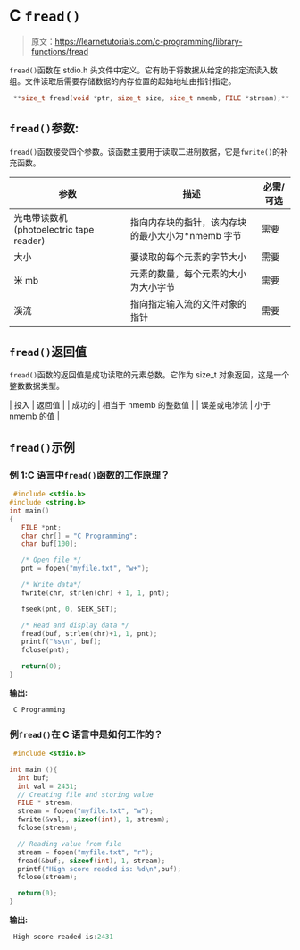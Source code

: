 # C `fread()`

> 原文：<https://learnetutorials.com/c-programming/library-functions/fread>

`fread()`函数在 stdio.h 头文件中定义。它有助于将数据从给定的指定流读入数组。文件读取后需要存储数据的内存位置的起始地址由指针指定。

```c
 **size_t fread(void *ptr, size_t size, size_t nmemb, FILE *stream);** #where stream should be a file pointer 

```

## `fread()`参数:

`fread()`函数接受四个参数。该函数主要用于读取二进制数据，它是`fwrite()`的补充函数。

| 参数 | 描述 | 必需/可选 |
| --- | --- | --- |
| 光电带读数机(photoelectric tape reader) | 指向内存块的指针，该内存块的最小大小为*nmemb 字节 | 需要 |
| 大小 | 要读取的每个元素的字节大小 | 需要 |
| 米 mb | 元素的数量，每个元素的大小为大小字节 | 需要 |
| 溪流 | 指向指定输入流的文件对象的指针 | 需要 |

## `fread()`返回值

`fread()`函数的返回值是成功读取的元素总数。它作为 size_t 对象返回，这是一个整数数据类型。

| 投入 | 返回值 |
| 成功的 | 相当于 nmemb 的整数值 |
| 误差或电渗流 | 小于 nmemb 的值 |

## `fread()`示例

### 例 1:C 语言中`fread()`函数的工作原理？

```c
 #include <stdio.h>
#include <string.h>
int main()
{
   FILE *pnt;
   char chr[] = "C Programming";
   char buf[100];

   /* Open file */
   pnt = fopen("myfile.txt", "w+");

   /* Write data*/
   fwrite(chr, strlen(chr) + 1, 1, pnt);

   fseek(pnt, 0, SEEK_SET);

   /* Read and display data */
   fread(buf, strlen(chr)+1, 1, pnt);
   printf("%s\n", buf);
   fclose(pnt);

   return(0);
} 

```

**输出:**

```c
 C Programming 
```

### 例`fread()`在 C 语言中是如何工作的？

```c
 #include <stdio.h>

int main (){
  int buf;
  int val = 2431;
  // Creating file and storing value
  FILE * stream;
  stream = fopen("myfile.txt", "w");
  fwrite(&val;, sizeof(int), 1, stream);
  fclose(stream);

  // Reading value from file
  stream = fopen("myfile.txt", "r");
  fread(&buf;, sizeof(int), 1, stream);
  printf("High score readed is: %d\n",buf);
  fclose(stream);

  return(0);
} 

```

**输出:**

```c
 High score readed is:2431 
```